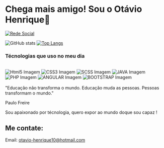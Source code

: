 # Chega mais amigo! Sou o Otávio Henrique🖖
[![Rede Social](https://img.shields.io/badge/LinkedIn-0077B5?style=for-the-badge&logo=linkedin&logoColor=white
)](https://br.linkedin.com/in/ot%C3%A1vio-henrique-filgueiras-2746a120a)

![GitHub stats](https://github-readme-stats.vercel.app/api?username=resolutejax&show_icons=true&theme=)
[![Top Langs](https://github-readme-stats.vercel.app/api/top-langs/?username=resolutejax&layout=compact)](https://github.com/resolutejax/github-readme-stats)




### Técnologias que uso no meu dia
<br/>

<div>
<img src="https://img.shields.io/badge/HTML5-E34F26?style=for-the-badge&logo=html5&logoColor=white" alt="Html5 Imagem">
<img src="https://img.shields.io/badge/CSS3-1572B6?style=for-the-badge&logo=css3&logoColor=white" alt="CSS3 Imagem">
<img src="https://img.shields.io/badge/Sass-CC6699?style=for-the-badge&logo=sass&logoColor=white" alt="SCSS Imagem">
<img src="https://img.shields.io/badge/Java-ED8B00?style=for-the-badge&logo=java&logoColor=white" alt="JAVA Imagem">
<img src="https://img.shields.io/badge/PHP-777BB4?style=for-the-badge&logo=php&logoColor=white" alt="PHP Imagem">
<img src="https://img.shields.io/badge/Angular-DD0031?style=for-the-badge&logo=angular&logoColor=white" alt="ANGULAR Imagem">
<img src="https://img.shields.io/badge/Bootstrap-563D7C?style=for-the-badge&logo=bootstrap&logoColor=white" alt="BOOTSTRAP Imagem">
</div>
<br/>
 "Educação não transforma o mundo. Educação muda as pessoas. Pessoas transformam o mundo."

Paulo Freire

Sou apaixonado por técnologia, quero expor ao mundo doque sou capaz !

## Me contate:
Email: otavio-henrique10@hotmail.com
